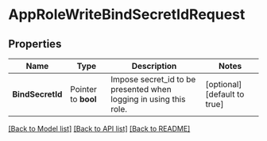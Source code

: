 # AppRoleWriteBindSecretIdRequest


## Properties

Name | Type | Description | Notes
------------ | ------------- | ------------- | -------------
**BindSecretId** | Pointer to **bool** | Impose secret_id to be presented when logging in using this role. | [optional] [default to true]





[[Back to Model list]](../README.md#documentation-for-models) [[Back to API list]](../README.md#documentation-for-api-endpoints) [[Back to README]](../README.md)


